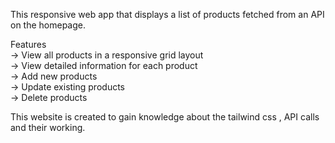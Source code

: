This responsive web app that displays a list of products fetched from an API on the homepage.

Features <br>
-> View all products in a responsive grid layout <br>
-> View detailed information for each product <br>
-> Add new products <br>
-> Update existing products <br>
-> Delete products <br>

This website is created to gain knowledge about the tailwind css , API calls and their working.
